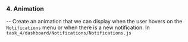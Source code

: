 ### 4. Animation
-- Create an animation that we can display when the user hovers on the `Notifications` menu or when there is a new notification.
In `task_4/dashboard/Notifications/Notifications.js`